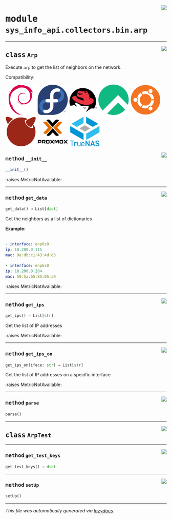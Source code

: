 <!-- markdownlint-disable -->

<a href="../src/sys_info_api/collectors/bin/arp.py#L0"><img align="right" style="float:right;" src="https://img.shields.io/badge/-source-cccccc?style=flat-square"></a>

# <kbd>module</kbd> `sys_info_api.collectors.bin.arp`






---

<a href="../src/sys_info_api/collectors/bin/arp.py#L20"><img align="right" style="float:right;" src="https://img.shields.io/badge/-source-cccccc?style=flat-square"></a>

## <kbd>class</kbd> `Arp`
Execute `arp` to get the list of neighbors on the network. 

Compatibility: 

![Debian](images/icons/debian.svg) ![Fedora](images/icons/fedora.svg) ![Redhat](images/icons/redhat.svg) ![Rocky](images/icons/rocky.svg) ![Ubuntu](images/icons/ubuntu.svg) ![FreeBSD](images/icons/freebsd.svg) ![Ubuntu](images/icons/proxmox.svg) ![Ubuntu](images/icons/truenas.svg) 

<a href="../src/sys_info_api/collectors/bin/arp.py#L29"><img align="right" style="float:right;" src="https://img.shields.io/badge/-source-cccccc?style=flat-square"></a>

### <kbd>method</kbd> `__init__`

```python
__init__()
```

:raises MetricNotAvailable: 




---

<a href="../src/sys_info_api/collectors/bin/arp.py#L84"><img align="right" style="float:right;" src="https://img.shields.io/badge/-source-cccccc?style=flat-square"></a>

### <kbd>method</kbd> `get_data`

```python
get_data() → List[dict]
```

Get the neighbors as a list of dictionaries 



**Example:**
 

```yaml

- interface: enp6s0
ip: 10.200.0.115
mac: 9e:db:c1:43:4d:d3

- interface: enp6s0
ip: 10.200.0.204
mac: 50:5a:65:85:05:a9
``` 

:raises MetricNotAvailable: 

---

<a href="../src/sys_info_api/collectors/bin/arp.py#L104"><img align="right" style="float:right;" src="https://img.shields.io/badge/-source-cccccc?style=flat-square"></a>

### <kbd>method</kbd> `get_ips`

```python
get_ips() → List[str]
```

Get the list of IP addresses 

:raises MetricNotAvailable: 

---

<a href="../src/sys_info_api/collectors/bin/arp.py#L113"><img align="right" style="float:right;" src="https://img.shields.io/badge/-source-cccccc?style=flat-square"></a>

### <kbd>method</kbd> `get_ips_on`

```python
get_ips_on(iface: str) → List[str]
```

Get the list of IP addresses on a specific interface 

:raises MetricNotAvailable: 

---

<a href="../src/sys_info_api/collectors/bin/arp.py#L38"><img align="right" style="float:right;" src="https://img.shields.io/badge/-source-cccccc?style=flat-square"></a>

### <kbd>method</kbd> `parse`

```python
parse()
```






---

<a href="../src/sys_info_api/collectors/bin/arp.py#L123"><img align="right" style="float:right;" src="https://img.shields.io/badge/-source-cccccc?style=flat-square"></a>

## <kbd>class</kbd> `ArpTest`







---

<a href="../src/sys_info_api/collectors/bin/arp.py#L127"><img align="right" style="float:right;" src="https://img.shields.io/badge/-source-cccccc?style=flat-square"></a>

### <kbd>method</kbd> `get_test_keys`

```python
get_test_keys() → dict
```





---

<a href="../src/sys_info_api/collectors/bin/arp.py#L124"><img align="right" style="float:right;" src="https://img.shields.io/badge/-source-cccccc?style=flat-square"></a>

### <kbd>method</kbd> `setUp`

```python
setUp()
```








---

_This file was automatically generated via [lazydocs](https://github.com/ml-tooling/lazydocs)._

